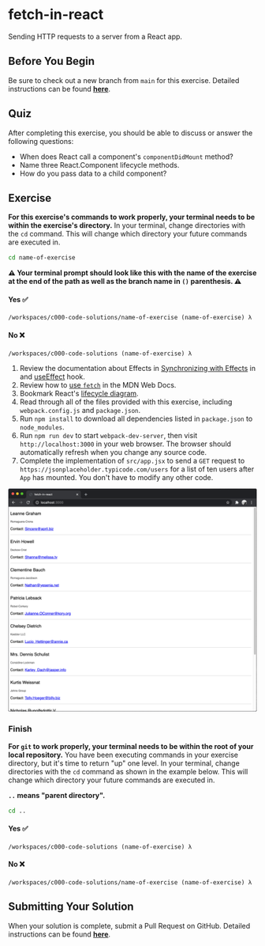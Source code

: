 # fetch-in-react

Sending HTTP requests to a server from a React app.

## Before You Begin

Be sure to check out a new branch from `main` for this exercise. Detailed instructions can be found [**here**](../../guides/starting-an-exercise).

## Quiz

After completing this exercise, you should be able to discuss or answer the following questions:

- When does React call a component's `componentDidMount` method?
- Name three React.Component lifecycle methods.
- How do you pass data to a child component?

## Exercise

**For this exercise's commands to work properly, your terminal needs to be within the exercise's directory.** In your terminal, change directories with the `cd` command. This will change which directory your future commands are executed in.

```bash
cd name-of-exercise
```

**⚠️ Your terminal prompt should look like this with the name of the exercise at the end of the path as well as the branch name in `()` parenthesis. ⚠️**

#### Yes ✅

```shell
/workspaces/c000-code-solutions/name-of-exercise (name-of-exercise) λ
```

#### No ❌

```shell
/workspaces/c000-code-solutions (name-of-exercise) λ
```

1. Review the documentation about Effects in [Synchronizing with Effects](https://beta.reactjs.org/learn/synchronizing-with-effects) in and [useEffect](https://beta.reactjs.org/reference/react/useEffect) hook.
1. Review how to [use `fetch`](https://developer.mozilla.org/en-US/docs/Web/API/Fetch_API/Using_Fetch) in the MDN Web Docs.
1. Bookmark React's [lifecycle diagram](https://wavez.github.io/react-hooks-lifecycle/).
1. Read through all of the files provided with this exercise, including `webpack.config.js` and `package.json`.
1. Run `npm install` to download all dependencies listed in `package.json` to `node_modules`.
1. Run `npm run dev` to start `webpack-dev-server`, then visit `http://localhost:3000` in your web browser. The browser should automatically refresh when you change any source code.
1. Complete the implementation of `src/app.jsx` to send a `GET` request to `https://jsonplaceholder.typicode.com/users` for a list of ten users after `App` has mounted. You don't have to modify any other code.

<p align="middle">
  <img src="assets/fetch-in-react.png" alt="Fetch in React">
</p>

### Finish

**For `git` to work properly, your terminal needs to be within the root of your local repository.** You have been executing commands in your exercise directory, but it's time to return "up" one level. In your terminal, change directories with the `cd` command as shown in the example below. This will change which directory your future commands are executed in.

**`..` means "parent directory".**

```bash
cd ..
```

#### Yes ✅

```shell
/workspaces/c000-code-solutions (name-of-exercise) λ
```

#### No ❌

```shell
/workspaces/c000-code-solutions/name-of-exercise (name-of-exercise) λ
```

## Submitting Your Solution

When your solution is complete, submit a Pull Request on GitHub. Detailed instructions can be found [**here**](../../guides/submitting-your-solution).
